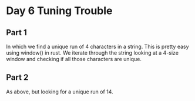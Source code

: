 # Day 6 Tuning Trouble

## Part 1

In which we find a unique run of 4 characters in a string. This is pretty easy using window() in rust. We iterate through the string looking at a 4-size window and checking if all those characters are unique.

## Part 2

As above, but looking for a unique run of 14.
